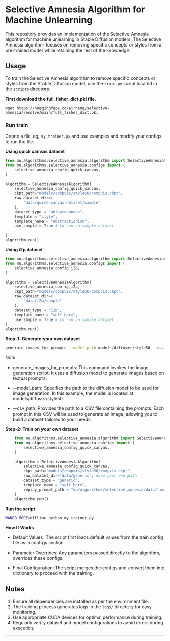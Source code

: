 # Selective Amnesia Algorithm for Machine Unlearning

This repository provides an implementation of the Selective Amnesia algorithm for machine unlearning in Stable Diffusion models. The Selective Amnesia algorithm focuses on removing specific concepts or styles from a pre-trained model while retaining the rest of the knowledge.


## Usage

To train the Selective Amnesia algorithm to remove specific concepts or styles from the Stable Diffusion model, use the `train.py` script located in the `scripts` directory.


**First download the full_fisher_dict.pkl file.**
```
wget https://huggingface.co/ajrheng/selective-amnesia/resolve/main/full_fisher_dict.pkl
```


### Run train

Create a file, eg, `my_trainer.py` and use examples and modify your configs to run the file.  

**Using quick canvas dataset**


```python
from mu.algorithms.selective_amnesia.algorithm import SelectiveAmnesiaAlgorithm
from mu.algorithms.selective_amnesia.configs import (
    selective_amnesia_config_quick_canvas,
)

algorithm = SelectiveAmnesiaAlgorithm(
    selective_amnesia_config_quick_canvas,
    ckpt_path="models/compvis/style50/compvis.ckpt",
    raw_dataset_dir=(
        "data/quick-canvas-dataset/sample"
    ),
    dataset_type = "unlearncanvas",
    template = "style",
    template_name = "Abstractionism",
    use_sample = True # to run on sample dataset

)
algorithm.run()

```


**Using i2p dataset**


```python
from mu.algorithms.selective_amnesia.algorithm import SelectiveAmnesiaAlgorithm
from mu.algorithms.selective_amnesia.configs import (
    selective_amnesia_config_i2p,
)

algorithm = SelectiveAmnesiaAlgorithm(
    selective_amnesia_config_i2p,
    ckpt_path="models/compvis/style50/compvis.ckpt",
    raw_dataset_dir=(
        "data/i2p/sample"
    ),
    dataset_type = "i2p",
    template_name = "self-harm",
    use_sample = True # to run on sample dataset
)
algorithm.run()

```

**Step-1: Generate your own dataset**

```bash
generate_images_for_prompts --model_path models/diffuser/style50 --csv_path data/prompts/generic_data.csv
```

Note:

* generate_images_for_prompts: This command invokes the image generation script. It uses a diffusion model to generate images based on textual prompts.

* --model_path: Specifies the path to the diffusion model to be used for image generation. In this example, the model is located at models/diffuser/style50.

* --csv_path: Provides the path to a CSV file containing the prompts. Each prompt in this CSV will be used to generate an image, allowing you to build a dataset tailored to your needs.


**Step-2: Train on your own dataset**

```python
    from mu.algorithms.selective_amnesia.algorithm import SelectiveAmnesiaAlgorithm
    from mu.algorithms.selective_amnesia.configs import (
        selective_amnesia_config_quick_canvas,
    )

    algorithm = SelectiveAmnesiaAlgorithm(
        selective_amnesia_config_quick_canvas,
        ckpt_path="models/compvis/style50/compvis.ckpt", 
        raw_dataset_dir="data/generic", #use your own path
        dataset_type = "generic",
        template_name = "self-harm",
        replay_prompt_path = "mu/algorithms/selective_amnesia/data/fim_prompts_sample.txt"
    )
    algorithm.run()
```

**Run the script**


```bash
WANDB_MODE=offline python my_trainer.py
```

**How It Works** 
* Default Values: The script first loads default values from the train config file as in configs section.

* Parameter Overrides: Any parameters passed directly to the algorithm, overrides these configs.

* Final Configuration: The script merges the configs and convert them into dictionary to proceed with the training. 

## Notes

1. Ensure all dependencies are installed as per the environment file.
2. The training process generates logs in the `logs/` directory for easy monitoring.
3. Use appropriate CUDA devices for optimal performance during training.
4. Regularly verify dataset and model configurations to avoid errors during execution.
---

